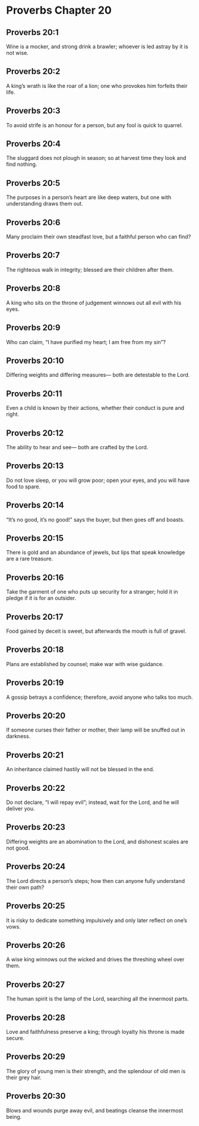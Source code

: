 # Proverbs Chapter 20

## Proverbs 20:1
Wine is a mocker, and strong drink a brawler; whoever is led astray by it is not wise.

## Proverbs 20:2
A king’s wrath is like the roar of a lion; one who provokes him forfeits their life.

## Proverbs 20:3
To avoid strife is an honour for a person, but any fool is quick to quarrel.

## Proverbs 20:4
The sluggard does not plough in season; so at harvest time they look and find nothing.

## Proverbs 20:5
The purposes in a person’s heart are like deep waters, but one with understanding draws them out.

## Proverbs 20:6
Many proclaim their own steadfast love, but a faithful person who can find?

## Proverbs 20:7
The righteous walk in integrity; blessed are their children after them.

## Proverbs 20:8
A king who sits on the throne of judgement winnows out all evil with his eyes.

## Proverbs 20:9
Who can claim, “I have purified my heart; I am free from my sin”?

## Proverbs 20:10
Differing weights and differing measures— both are detestable to the Lord.

## Proverbs 20:11
Even a child is known by their actions, whether their conduct is pure and right.

## Proverbs 20:12
The ability to hear and see— both are crafted by the Lord.

## Proverbs 20:13
Do not love sleep, or you will grow poor; open your eyes, and you will have food to spare.

## Proverbs 20:14
“It’s no good, it’s no good!” says the buyer, but then goes off and boasts.

## Proverbs 20:15
There is gold and an abundance of jewels, but lips that speak knowledge are a rare treasure.

## Proverbs 20:16
Take the garment of one who puts up security for a stranger; hold it in pledge if it is for an outsider.

## Proverbs 20:17
Food gained by deceit is sweet, but afterwards the mouth is full of gravel.

## Proverbs 20:18
Plans are established by counsel; make war with wise guidance.

## Proverbs 20:19
A gossip betrays a confidence; therefore, avoid anyone who talks too much.

## Proverbs 20:20
If someone curses their father or mother, their lamp will be snuffed out in darkness.

## Proverbs 20:21
An inheritance claimed hastily will not be blessed in the end.

## Proverbs 20:22
Do not declare, “I will repay evil”; instead, wait for the Lord, and he will deliver you.

## Proverbs 20:23
Differing weights are an abomination to the Lord, and dishonest scales are not good.

## Proverbs 20:24
The Lord directs a person’s steps; how then can anyone fully understand their own path?

## Proverbs 20:25
It is risky to dedicate something impulsively and only later reflect on one’s vows.

## Proverbs 20:26
A wise king winnows out the wicked and drives the threshing wheel over them.

## Proverbs 20:27
The human spirit is the lamp of the Lord, searching all the innermost parts.

## Proverbs 20:28
Love and faithfulness preserve a king; through loyalty his throne is made secure.

## Proverbs 20:29
The glory of young men is their strength, and the splendour of old men is their grey hair.

## Proverbs 20:30
Blows and wounds purge away evil, and beatings cleanse the innermost being.
